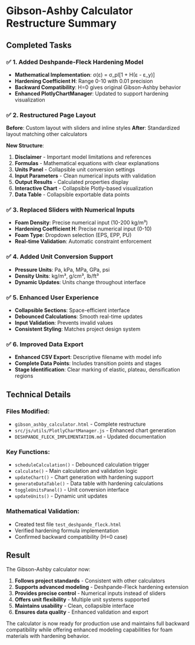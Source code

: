 # Gibson-Ashby Calculator Restructure Summary

## Completed Tasks

### ✅ 1. Added Deshpande-Fleck Hardening Model
- **Mathematical Implementation**: σ(ε) = σ_pl[1 + H(ε - ε_y)]
- **Hardening Coefficient H**: Range 0-10 with 0.01 precision
- **Backward Compatibility**: H=0 gives original Gibson-Ashby behavior
- **Enhanced PlotlyChartManager**: Updated to support hardening visualization

### ✅ 2. Restructured Page Layout
**Before**: Custom layout with sliders and inline styles
**After**: Standardized layout matching other calculators

**New Structure**:
1. **Disclaimer** - Important model limitations and references
2. **Formulas** - Mathematical equations with clear explanations  
3. **Units Panel** - Collapsible unit conversion settings
4. **Input Parameters** - Clean numerical inputs with validation
5. **Output Results** - Calculated properties display
6. **Interactive Chart** - Collapsible Plotly-based visualization
7. **Data Table** - Collapsible exportable data points

### ✅ 3. Replaced Sliders with Numerical Inputs
- **Foam Density**: Precise numerical input (10-200 kg/m³)
- **Hardening Coefficient H**: Precise numerical input (0-10)
- **Foam Type**: Dropdown selection (EPS, EPP, PU)
- **Real-time Validation**: Automatic constraint enforcement

### ✅ 4. Added Unit Conversion Support
- **Pressure Units**: Pa, kPa, MPa, GPa, psi
- **Density Units**: kg/m³, g/cm³, lb/ft³
- **Dynamic Updates**: Units change throughout interface

### ✅ 5. Enhanced User Experience
- **Collapsible Sections**: Space-efficient interface
- **Debounced Calculations**: Smooth real-time updates
- **Input Validation**: Prevents invalid values
- **Consistent Styling**: Matches project design system

### ✅ 6. Improved Data Export
- **Enhanced CSV Export**: Descriptive filename with model info
- **Complete Data Points**: Includes transition points and stages
- **Stage Identification**: Clear marking of elastic, plateau, densification regions

## Technical Details

### Files Modified:
- `gibson_ashby_calculator.html` - Complete restructure
- `src/js/utils/PlotlyChartManager.js` - Enhanced chart generation
- `DESHPANDE_FLECK_IMPLEMENTATION.md` - Updated documentation

### Key Functions:
- `scheduleCalculation()` - Debounced calculation trigger
- `calculate()` - Main calculation and validation logic
- `updateChart()` - Chart generation with hardening support
- `generateDataTable()` - Data table with hardening calculations
- `toggleUnitsPanel()` - Unit conversion interface
- `updateUnits()` - Dynamic unit updates

### Mathematical Validation:
- Created test file `test_deshpande_fleck.html`
- Verified hardening formula implementation
- Confirmed backward compatibility (H=0 case)

## Result
The Gibson-Ashby calculator now:
1. **Follows project standards** - Consistent with other calculators
2. **Supports advanced modeling** - Deshpande-Fleck hardening extension
3. **Provides precise control** - Numerical inputs instead of sliders
4. **Offers unit flexibility** - Multiple unit systems supported
5. **Maintains usability** - Clean, collapsible interface
6. **Ensures data quality** - Enhanced validation and export

The calculator is now ready for production use and maintains full backward compatibility while offering enhanced modeling capabilities for foam materials with hardening behavior.